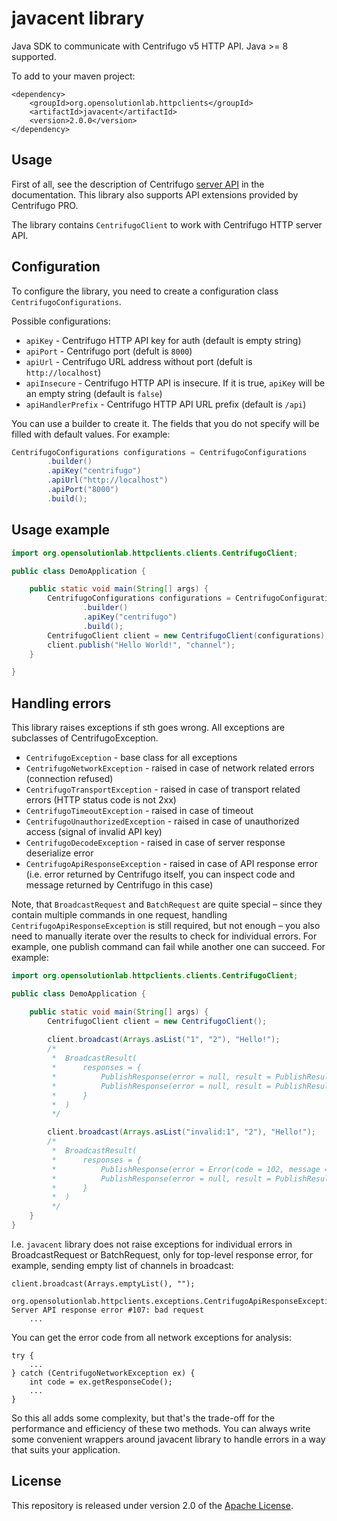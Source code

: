 # javacent library

Java SDK to communicate with Centrifugo v5 HTTP API. Java >= 8 supported.

To add to your maven project:
```
<dependency>
    <groupId>org.opensolutionlab.httpclients</groupId>
    <artifactId>javacent</artifactId>
    <version>2.0.0</version>
</dependency>
```

## Usage

First of all, see the description of Centrifugo [server API](https://centrifugal.dev/docs/server/server_api) in the documentation. This library also supports API extensions provided by Centrifugo PRO.

The library contains `CentrifugoClient` to work with Centrifugo HTTP server API.

## Configuration

To configure the library, you need to create a configuration class `CentrifugoConfigurations`.

Possible configurations:
* `apiKey` - Centrifugo HTTP API key for auth (default is empty string)
* `apiPort` - Centrifugo port (defult is `8000`)
* `apiUrl` - Centrifugo URL address without port (defult is `http://localhost`)
* `apiInsecure` - Centrifugo HTTP API is insecure. If it is true, `apiKey` will be an empty string (default is `false`)
* `apiHandlerPrefix` - Centrifugo HTTP API URL prefix (default is `/api`)

You can use a builder to create it. The fields that you do not specify will be filled with default values. For example:

```java
CentrifugoConfigurations configurations = CentrifugoConfigurations
        .builder()
        .apiKey("centrifugo")
        .apiUrl("http://localhost")
        .apiPort("8000")
        .build();
```

## Usage example

```java
import org.opensolutionlab.httpclients.clients.CentrifugoClient;

public class DemoApplication {

    public static void main(String[] args) {
        CentrifugoConfigurations configurations = CentrifugoConfigurations
                .builder()
                .apiKey("centrifugo")
                .build();
        CentrifugoClient client = new CentrifugoClient(configurations);
        client.publish("Hello World!", "channel");
    }

}
```

## Handling errors

This library raises exceptions if sth goes wrong. All exceptions are subclasses of CentrifugoException.

* `CentrifugoException` - base class for all exceptions
* `CentrifugoNetworkException` - raised in case of network related errors (connection refused)
* `CentrifugoTransportException` - raised in case of transport related errors (HTTP status code is not 2xx)
* `CentrifugoTimeoutException` - raised in case of timeout
* `CentrifugoUnauthorizedException` - raised in case of unauthorized access (signal of invalid API key)
* `CentrifugoDecodeException` - raised in case of server response deserialize error
* `CentrifugoApiResponseException` - raised in case of API response error (i.e. error returned by Centrifugo itself, you can inspect code and message returned by Centrifugo in this case)

Note, that `BroadcastRequest` and `BatchRequest` are quite special – since they contain multiple commands in one request, 
handling `CentrifugoApiResponseException` is still required, but not enough – you also need to manually iterate over the results to check for individual errors. 
For example, one publish command can fail while another one can succeed. For example:

```java
import org.opensolutionlab.httpclients.clients.CentrifugoClient;

public class DemoApplication {

    public static void main(String[] args) {
        CentrifugoClient client = new CentrifugoClient();
        
        client.broadcast(Arrays.asList("1", "2"), "Hello!");
        /*
         *  BroadcastResult(
         *      responses = {
         *          PublishResponse(error = null, result = PublishResult(offset = 7, epoch = "rqKx")),
         *          PublishResponse(error = null, result = PublishResult(offset = 7, epoch = "nUrf"))
         *      }
         *  )
         */

        client.broadcast(Arrays.asList("invalid:1", "2"), "Hello!");
        /*
         *  BroadcastResult(
         *      responses = {
         *          PublishResponse(error = Error(code = 102, message = "unknown channel"), result = null),
         *          PublishResponse(error = null, result = PublishResult(offset = 8, epoch = "nUrf"))
         *      }
         *  )
         */
    }
}
```

I.e. `javacent` library does not raise exceptions for individual errors in BroadcastRequest or BatchRequest, 
only for top-level response error, for example, sending empty list of channels in broadcast:

```
client.broadcast(Arrays.emptyList(), "");

org.opensolutionlab.httpclients.exceptions.CentrifugoApiResponseException: Server API response error #107: bad request
    ...
```

You can get the error code from all network exceptions for analysis:

```
try {
    ...
} catch (CentrifugoNetworkException ex) {
    int code = ex.getResponseCode();
    ...
}
```

So this all adds some complexity, but that's the trade-off for the performance and efficiency of these two methods. 
You can always write some convenient wrappers around javacent library to handle errors in a way that suits your application.

## License

This repository is released under version 2.0 of the
[Apache License](https://www.apache.org/licenses/LICENSE-2.0).

